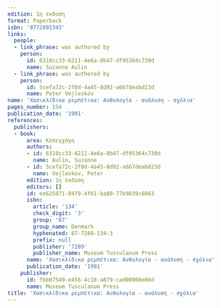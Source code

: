 ```yaml
---
edition: 1η έκδοση
format: Paperback
isbn: '8772891343'
links:
  people:
  - link_phrase: was authored by
    person:
      id: 6318cc33-6211-4e6a-8b47-df95364c739d
      name: Suzanne Aulin
  - link_phrase: was authored by
    person:
      id: 5cefa72c-2f8d-4a45-8d92-a667deabd23d
      name: Peter Vejleskov
name: 'Χασικλίδικα ρεμπέτικα: Ανθολογία - ανάλυση - σχόλια'
pages_number: 154
publication_date: '1991'
references:
  publishers:
  - book:
      area: Κοπεγχάγη
      authors:
      - id: 6318cc33-6211-4e6a-8b47-df95364c739d
        name: Aulin, Suzanne
      - id: 5cefa72c-2f8d-4a45-8d92-a667deabd23d
        name: Vejleskov, Peter
      edition: 1η έκδοση
      editors: []
      id: ee625871-0479-4f61-ba80-77b9039c6663
      isbn:
        article: '134'
        check_digit: '3'
        group: '87'
        group_name: Denmark
        hyphenated: 87-7289-134-3
        prefix: null
        publisher: '7289'
        publisher_name: Museum Tusculanum Press
      name: 'Χασικλίδικα ρεμπέτικα: Ανθολογία - ανάλυση - σχόλια'
      publication_date: '1991'
    publisher:
      id: fbb07549-e456-4c18-a879-cad00908e86d
      name: Museum Tusculanum Press
title: 'Χασικλίδικα ρεμπέτικα: Ανθολογία - ανάλυση - σχόλια'
---
```


